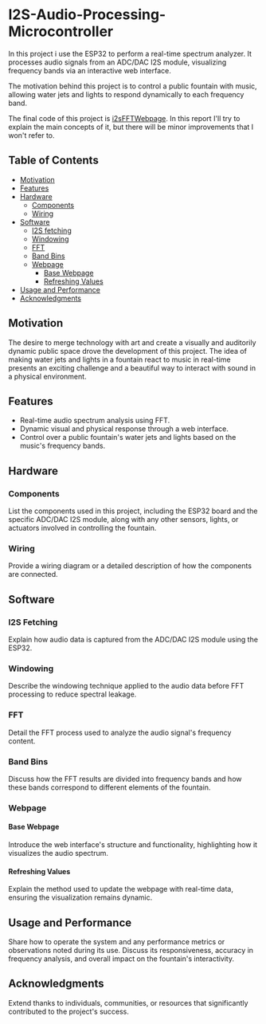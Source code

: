 # I2S-Audio-Processing-Microcontroller
In this project i use the ESP32 to perform a real-time spectrum analyzer. It processes audio signals from an ADC/DAC I2S module, visualizing frequency bands via an interactive web interface.

The motivation behind this project is to control a public fountain with music, allowing water jets and lights to respond dynamically to each frequency band.

The final code of this project is [i2sFFTWebpage](src/i2sFFTWebpage.cpp). In this report I'll try to explain the main concepts of it, but there will be minor improvements that I won't refer to.

## Table of Contents
- [Motivation](#motivation)
- [Features](#features)
- [Hardware](#hardware)
    - [Components](#components)
    - [Wiring](#wiring)
- [Software](#software)
    - [I2S fetching](#i2s-fetching)
    - [Windowing](#windowing)
    - [FFT](#fft)
    - [Band Bins](#band-bins)
    - [Webpage](#webpage)
        - [Base Webpage](#base-webpage)
        - [Refreshing Values](#refreshing-values)
- [Usage and Performance](#usage-and-performance)
- [Acknowledgments](#acknowledgments)

## Motivation
The desire to merge technology with art and create a visually and auditorily dynamic public space drove the development of this project. The idea of making water jets and lights in a fountain react to music in real-time presents an exciting challenge and a beautiful way to interact with sound in a physical environment.

## Features
- Real-time audio spectrum analysis using FFT.
- Dynamic visual and physical response through a web interface.
- Control over a public fountain's water jets and lights based on the music's frequency bands.

## Hardware

### Components
List the components used in this project, including the ESP32 board and the specific ADC/DAC I2S module, along with any other sensors, lights, or actuators involved in controlling the fountain.

### Wiring
Provide a wiring diagram or a detailed description of how the components are connected.

## Software

### I2S Fetching
Explain how audio data is captured from the ADC/DAC I2S module using the ESP32.

### Windowing
Describe the windowing technique applied to the audio data before FFT processing to reduce spectral leakage.

### FFT
Detail the FFT process used to analyze the audio signal's frequency content.

### Band Bins
Discuss how the FFT results are divided into frequency bands and how these bands correspond to different elements of the fountain.

### Webpage

#### Base Webpage
Introduce the web interface's structure and functionality, highlighting how it visualizes the audio spectrum.

#### Refreshing Values
Explain the method used to update the webpage with real-time data, ensuring the visualization remains dynamic.

## Usage and Performance
Share how to operate the system and any performance metrics or observations noted during its use. Discuss its responsiveness, accuracy in frequency analysis, and overall impact on the fountain's interactivity.

## Acknowledgments
Extend thanks to individuals, communities, or resources that significantly contributed to the project's success.
